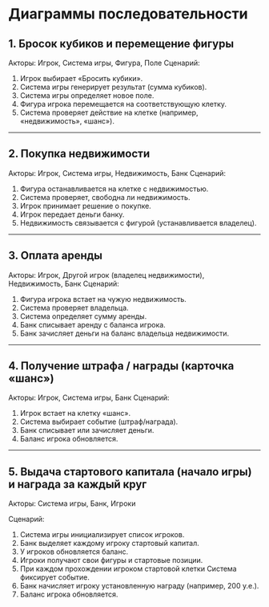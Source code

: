 # Диаграммы последовательности

## 1. Бросок кубиков и перемещение фигуры

Акторы: Игрок, Система игры, Фигура, Поле
Сценарий:

1. Игрок выбирает «Бросить кубики».
2. Система игры генерирует результат (сумма кубиков).
3. Система игры определяет новое поле.
4. Фигура игрока перемещается на соответствующую клетку.
5. Система проверяет действие на клетке (например, «недвижимость», «шанс»).

---

## 2. Покупка недвижимости

Акторы: Игрок, Система игры, Недвижимость, Банк
Сценарий:

1. Фигура останавливается на клетке с недвижимостью.
2. Система проверяет, свободна ли недвижимость.
3. Игрок принимает решение о покупке.
4. Игрок передает деньги банку.
5. Недвижимость связывается с фигурой (устанавливается владелец).

---

## 3. Оплата аренды

Акторы: Игрок, Другой игрок (владелец недвижимости), Недвижимость, Банк
Сценарий:

1. Фигура игрока встает на чужую недвижимость.
2. Система проверяет владельца.
3. Система определяет сумму аренды.
4. Банк списывает аренду с баланса игрока.
5. Банк зачисляет деньги на баланс владельца недвижимости.

---

## 4. Получение штрафа / награды (карточка «шанс»)

Акторы: Игрок, Система игры, Банк
Сценарий:

1. Игрок встает на клетку «шанс».
2. Система выбирает событие (штраф/награда).
3. Банк списывает или зачисляет деньги.
4. Баланс игрока обновляется.

---

## 5. Выдача стартового капитала (начало игры) и награда за каждый круг

Акторы: Система игры, Банк, Игроки

Сценарий:

1. Система игры инициализирует список игроков.
2. Банк выделяет каждому игроку стартовый капитал.
3. У игроков обновляется баланс.
4. Игроки получают свои фигуры и стартовые позиции.
5. При каждом прохождении игроком стартовой клетки Система фиксирует событие.
6. Банк начисляет игроку установленную награду (например, 200 у.e.).
7. Баланс игрока обновляется.
